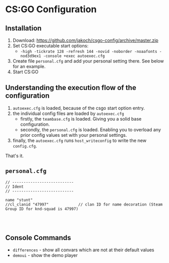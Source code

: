 # CS:GO Configuration

## Installation

1. Download: https://github.com/jakoch/csgo-config/archive/master.zip
2. Set CS:GO executable start options:
   - `-high -tickrate 128 -refresh 144 -novid -noborder -noaafonts -nod3d9ex1 -console +exec autoexec.cfg`
3. Create file `personal.cfg` and add your personal setting there. See below for an example.
4. Start CS:GO

## Understanding the execution flow of the configuration

1. `autoexec.cfg` is loaded, because of the csgo start option entry.
2. the individual config files are loaded by `autoexec.cfg`
   - firstly, the `teambase.cfg` is loaded. Giving you a solid base configuration.
   - secondly, the `personal.cfg` is loaded. Enabling you to overload any prior config values set with your personal settings.
5. finally, the `autoexec.cfg` runs `host_writeconfig` to write the new `config.cfg`.

That's it.

## `personal.cfg`

```
// ---------------------------
// Ident
// ---------------------------

name "stunt"
//cl_clanid "47997"             // clan ID for name decoration (Steam Group ID for knd-squad is 47997)




```

## Console Commands

- `differences` - show all convars which are not at their default values
- `demoui` - show the demo player

